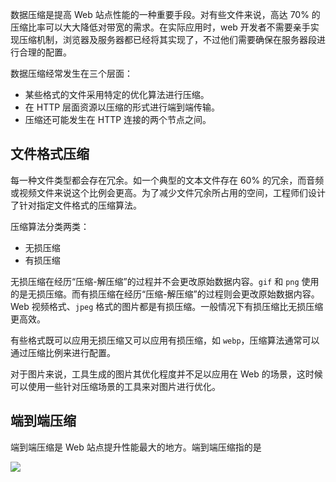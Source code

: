 
数据压缩是提高 Web 站点性能的一种重要手段。对有些文件来说，高达 70% 的压缩比率可以大大降低对带宽的需求。在实际应用时，web 开发者不需要亲手实现压缩机制，浏览器及服务器都已经将其实现了，不过他们需要确保在服务器段进行合理的配置。

数据压缩经常发生在三个层面：
- 某些格式的文件采用特定的优化算法进行压缩。
- 在 HTTP 层面资源以压缩的形式进行端到端传输。
- 压缩还可能发生在 HTTP 连接的两个节点之间。

## 文件格式压缩

每一种文件类型都会存在冗余。如一个典型的文本文件存在 60% 的冗余，而音频或视频文件来说这个比例会更高。为了减少文件冗余所占用的空间，工程师们设计了针对指定文件格式的压缩算法。

压缩算法分类两类：
- 无损压缩
- 有损压缩

无损压缩在经历“压缩-解压缩”的过程并不会更改原始数据内容。`gif` 和 `png` 使用的是无损压缩。而有损压缩在经历“压缩-解压缩”的过程则会更改原始数据内容。Web 视频格式、`jpeg` 格式的图片都是有损压缩。一般情况下有损压缩比无损压缩更高效。

有些格式既可以应用无损压缩又可以应用有损压缩，如 `webp`，压缩算法通常可以通过压缩比例来进行配置。

对于图片来说，工具生成的图片其优化程度并不足以应用在 Web 的场景，这时候可以使用一些针对压缩场景的工具来对图片进行优化。

## 端到端压缩

端到端压缩是 Web 站点提升性能最大的地方。端到端压缩指的是


![](https://cdn.luohuidong.cn/Pasted%20image%2020240111134356.png)

